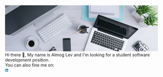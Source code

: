 ![](0.jpg)
Hi there 👋, My name is Almog Lev and I'm looking for a student software development position.  
You can also fine me on:
<br>
<a href="https://www.linkedin.com/in/almog-lev-2251131b1/"><img src="linkedin.png" alt="LinkedIn" style="width:10px;height:10px;"></a>

<!--
**almoglev/almoglev** is a ✨ _special_ ✨ repository because its `README.md` (this file) appears on your GitHub profile.

Here are some ideas to get you started:

- 🔭 I’m currently working on ...
- 🌱 I’m currently learning ...
- 👯 I’m looking to collaborate on ...
- 🤔 I’m looking for help with ...
- 💬 Ask me about ...
- 📫 How to reach me: ...
- 😄 Pronouns: ...
- ⚡ Fun fact: ...
-->
